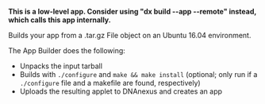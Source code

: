 **This is a low-level app. Consider using "dx build --app --remote" instead, which calls this app internally.**

Builds your app from a .tar.gz File object on an Ubuntu 16.04 environment.

The App Builder does the following:

* Unpacks the input tarball
* Builds with `./configure` and `make && make install` (optional; only run if a `./configure` file and a makefile are found, respectively)
* Uploads the resulting applet to DNAnexus and creates an app
